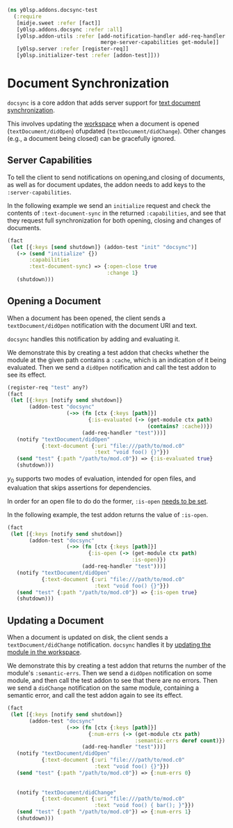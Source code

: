 ```clojure
(ns y0lsp.addons.docsync-test
  (:require
   [midje.sweet :refer [fact]]
   [y0lsp.addons.docsync :refer :all]
   [y0lsp.addon-utils :refer [add-notification-handler add-req-handler
                              merge-server-capabilities get-module]]
   [y0lsp.server :refer [register-req]]
   [y0lsp.initializer-test :refer [addon-test]]))

```
# Document Synchronization

`docsync` is a core addon that adds server support for [text document
synchronization](https://microsoft.github.io/language-server-protocol/specifications/lsp/3.17/specification/#textDocument_synchronization).

This involves updating the [workspace](workspace.md) when a document is
opened (`textDocument/didOpen`) ofupdated (`textDocument/didChange`). Other
changes (e.g., a document being closed) can be gracefully ignored.

## Server Capabilities

To tell the client to send notifications on opening,and closing of documents,
as well as for document updates, the addon needs to add keys to the
`:server-capabilities`.

In the following example we send an `initialize` request and check the
contents of `:text-document-sync` in the returned `:capabilities`, and see
that they request full synchronization for both opening, closing and changes
of documents.
```clojure
(fact
 (let [{:keys [send shutdown]} (addon-test "init" "docsync")]
   (-> (send "initialize" {})
       :capabilities
       :text-document-sync) => {:open-close true
                                :change 1}
   (shutdown)))

```
## Opening a Document

When a document has been opened, the client sends a `textDocument/didOpen`
notification with the document URI and text.

`docsync` handles this notification by adding and evaluating it.

We demonstrate this by creating a test addon that checks whether the module
at the given path contains a `:cache`, which is an indication of it being
evaluated. Then we send a `didOpen` notification and call the test addon to
see its effect.
```clojure
(register-req "test" any?)
(fact
 (let [{:keys [notify send shutdown]}
       (addon-test "docsync"
                   (->> (fn [ctx {:keys [path]}]
                          {:is-evaluated (-> (get-module ctx path)
                                             (contains? :cache))})
                        (add-req-handler "test")))]
   (notify "textDocument/didOpen"
           {:text-document {:uri "file:///path/to/mod.c0"
                            :text "void foo() {}"}})
   (send "test" {:path "/path/to/mod.c0"}) => {:is-evaluated true}
   (shutdown)))

```
$y_0$ supports two modes of evaluation, intended for open files, and
evaluation that skips assertions for dependencies.

In order for an open file to do do the former, `:is-open` [needs to be
set](initializer.md#error-handling).

In the following example, the test addon returns the value of `:is-open`.
```clojure
(fact
 (let [{:keys [notify send shutdown]}
       (addon-test "docsync"
                   (->> (fn [ctx {:keys [path]}]
                          {:is-open (-> (get-module ctx path)
                                        :is-open)})
                        (add-req-handler "test")))]
   (notify "textDocument/didOpen"
           {:text-document {:uri "file:///path/to/mod.c0"
                            :text "void foo() {}"}})
   (send "test" {:path "/path/to/mod.c0"}) => {:is-open true}
   (shutdown)))

```
## Updating a Document

When a document is updated on disk, the client sends a
`textDocument/didChange` notification. `docsync` handles it by [updating the
module in the workspace](workspace.md#module-updates).

We demonstrate this by creating a test addon that returns the number of the
module's `:semantic-errs`. Then we send a `didOpen` notification on some
module, and then call the test addon to see that there are no errors. Then we
send a `didChange` notification on the same module, containing a semantic
error, and call the test addon again to see its effect.
```clojure
(fact
 (let [{:keys [notify send shutdown]}
       (addon-test "docsync"
                   (->> (fn [ctx {:keys [path]}]
                          {:num-errs (-> (get-module ctx path)
                                         :semantic-errs deref count)})
                        (add-req-handler "test")))]
   (notify "textDocument/didOpen"
           {:text-document {:uri "file:///path/to/mod.c0"
                            :text "void foo() {}"}})
   (send "test" {:path "/path/to/mod.c0"}) => {:num-errs 0}
   
   
   (notify "textDocument/didChange"
           {:text-document {:uri "file:///path/to/mod.c0"
                            :text "void foo() { bar(); }"}})
   (send "test" {:path "/path/to/mod.c0"}) => {:num-errs 1} 
   (shutdown)))
```


